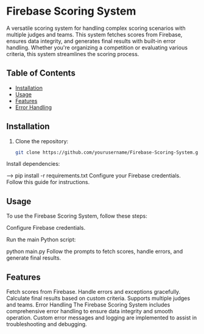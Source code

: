 # Firebase Scoring System

A versatile scoring system for handling complex scoring scenarios with multiple judges and teams. This system fetches scores from Firebase, ensures data integrity, and generates final results with built-in error handling. Whether you're organizing a competition or evaluating various criteria, this system streamlines the scoring process.

## Table of Contents

- [Installation](#installation)
- [Usage](#usage)
- [Features](#features)
- [Error Handling](#error-handling)


## Installation

1. Clone the repository:

   ```bash
   git clone https://github.com/yourusername/Firebase-Scoring-System.git


Install dependencies:

--> pip install -r requirements.txt
Configure your Firebase credentials. Follow this guide for instructions.

## Usage

To use the Firebase Scoring System, follow these steps:

Configure Firebase credentials.

Run the main Python script:


python main.py
Follow the prompts to fetch scores, handle errors, and generate final results.

## Features
Fetch scores from Firebase.
Handle errors and exceptions gracefully.
Calculate final results based on custom criteria.
Supports multiple judges and teams.
Error Handling
The Firebase Scoring System includes comprehensive error handling to ensure data integrity and smooth operation. Custom error messages and logging are implemented to assist in troubleshooting and debugging.


